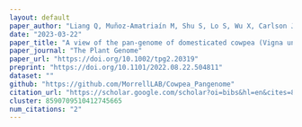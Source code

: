 ```yaml
---
layout: default
paper_author: "Liang Q, Muñoz-Amatriaín M, Shu S, Lo S, Wu X, Carlson JW, Davidson P, Goodstein DM, Phillips J, Janis NM, Lee EJ, Liang C, Morrell PL, Farmer AD, Xu P, Close TJ, Lonardi S "
date: "2023-03-22"
paper_title: "A view of the pan-genome of domesticated cowpea (Vigna unguiculata [L.] Walp.)"
paper_journal: "The Plant Genome"
paper_url: "https://doi.org/10.1002/tpg2.20319"
preprint: "https://doi.org/10.1101/2022.08.22.504811"
dataset: ""
github: "https://github.com/MorrellLAB/Cowpea_Pangenome"
citation_url: "https://scholar.google.com/scholar?oi=bibs&hl=en&cites=8590709510412745665"
cluster: 8590709510412745665
num_citations: "2"
---
```

